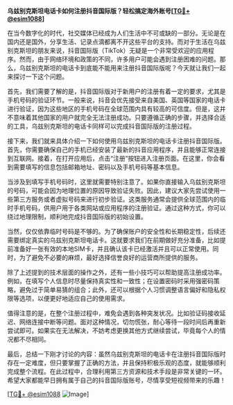 **乌兹别克斯坦电话卡如何注册抖音国际版？轻松搞定海外账号[[TG💪+ @esim1088](https://t.me/s/esim1088)]**

在当今数字化的时代，社交媒体已经成为人们生活中不可或缺的一部分。无论是在国内还是国外，分享生活、记录点滴都离不开这些平台的支持。而对于生活在乌兹别克斯坦的朋友来说，抖音国际版（TikTok）无疑是一个非常受欢迎的应用程序。然而，由于网络环境和政策的不同，许多用户可能会遇到注册困难的问题。那么，乌兹别克斯坦的电话卡到底能不能用来注册抖音国际版呢？今天就让我们一起来探讨一下这个问题。

首先，我们需要了解的是，抖音国际版对于新用户的注册有着一定的要求，尤其是手机号码的验证环节。一般来说，抖音会优先接受来自美国、英国等国家的电话卡进行验证，因为这些地区的手机号码在全球范围内具有较高的可信度。但是，这并不意味着其他国家的用户就完全无法注册成功。只要遵循正确的步骤，并选择合适的工具，乌兹别克斯坦的电话卡同样可以完成抖音国际版的注册过程。

接下来，我们就来具体介绍一下如何使用乌兹别克斯坦的电话卡注册抖音国际版。首先，你需要确保自己的手机已经安装了最新的抖音应用程序，并且能够正常连接到互联网。接着，在打开应用后，点击“注册”按钮进入注册页面。在这里，你会看到需要填写的信息包括邮箱地址、密码以及手机号码等基本信息。

当涉及到填写手机号码时，这里就需要特别注意了。如果你直接输入乌兹别克斯坦的号码，可能会因为地理位置的原因导致验证失败。因此，建议大家先尝试使用一些第三方服务或者虚拟号码来进行初步验证。这类服务通常会提供全球范围内的临时手机号码，供用户用于各类网站或应用程序的注册验证。通过这种方式，你可以绕过地理限制，顺利地完成抖音国际版的初始设置。

当然，仅仅依靠临时号码是不够的。为了确保账户的安全性和长期稳定性，后续还需要绑定真实的乌兹别克斯坦电话卡。这就要求我们在前期做好充分准备，比如提前准备好一张有效的本地SIM卡，并且确认该卡已经激活并且可以正常使用。同时，为了避免不必要的麻烦，最好选择信誉良好的运营商所提供的服务。

除了上述提到的技术层面的操作之外，还有一些小技巧可以帮助提高注册成功率。例如，在填写个人信息时尽量保持真实性和一致性；在设置密码时采用强密码策略，避免过于简单易猜的组合；此外，还可以根据个人习惯调整语言偏好和隐私权限等选项，以便更好地适应自己的使用需求。

值得注意的是，在整个注册过程中，难免会遇到各种突发状况。比如验证码接收延迟、网络连接中断等问题。面对这种情况，切勿慌张，耐心等待一段时间后再重新尝试即可。如果实在无法解决，不妨考虑更换其他方式继续尝试，毕竟每个人的情况都不尽相同。

最后，总结一下刚才讨论的内容：虽然乌兹别克斯坦的电话卡在注册抖音国际版时存在一定难度，但只要掌握了正确的方法，并且保持积极乐观的态度，就能够顺利完成整个流程。在此过程中，合理利用第三方资源和技术手段是非常关键的一环。希望大家都能早日拥有属于自己的抖音国际版账号，尽情享受短视频带来的乐趣！

[[TG💪+ @esim1088](https://t.me/s/esim1088) ![Image](https://i.postimg.cc/4NQfJmqS/Snipaste-2025-05-13-00-14-12.png)]